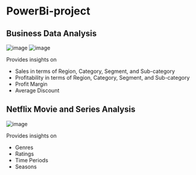 # PowerBi-project
## Business Data Analysis
![image](https://github.com/X-Warrior361/Power-BI-Project/assets/58554324/e18068c7-fc3e-4544-b2e9-93b091a74b1d)
![image](https://github.com/X-Warrior361/Power-BI-Project/assets/58554324/cd50223c-531d-48ab-beaf-4a1e5cabbbd5)

Provides insights on
- Sales in terms of Region, Category, Segment, and Sub-category
- Profitability in terms of Region, Category, Segment, and Sub-category
- Profit Margin
- Average Discount

## Netflix Movie and Series Analysis
![image](https://github.com/X-Warrior361/Power-BI-Project/assets/58554324/af99015b-1b58-48cc-b913-3921c597bbd3)

Provides insights on
- Genres
- Ratings 
- Time Periods
- Seasons
